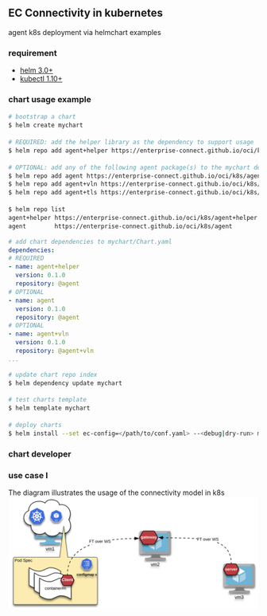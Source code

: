 ## EC Connectivity in kubernetes
agent k8s deployment via helmchart examples

### requirement
- [helm 3.0+](https://helm.sh/docs/intro/install/)
- [kubectl 1.10+](https://kubernetes.io/docs/tasks/tools/install-kubectl/)

### chart usage example
```bash
# bootstrap a chart
$ helm create mychart

# REQUIRED: add the helper library as the dependency to support usage
$ helm repo add agent+helper https://enterprise-connect.github.io/oci/k8s/agent+helper/pkg/

# OPTIONAL: add any of the following agent package(s) to the mychart deployment
$ helm repo add agent https://enterprise-connect.github.io/oci/k8s/agent/pkg/
$ helm repo add agent+vln https://enterprise-connect.github.io/oci/k8s/agent+vln/pkg/
$ helm repo add agent+tls https://enterprise-connect.github.io/oci/k8s/agent+tls/pkg/

$ helm repo list
agent+helper https://enterprise-connect.github.io/oci/k8s/agent+helper
agent        https://enterprise-connect.github.io/oci/k8s/agent

```

```yaml
# add chart dependencies to mychart/Chart.yaml
dependencies:
# REQUIRED
- name: agent+helper
  version: 0.1.0
  repository: @agent
# OPTIONAL
- name: agent
  version: 0.1.0
  repository: @agent
# OPTIONAL
- name: agent+vln
  version: 0.1.0
  repository: @agent+vln
...
```

```bash
# update chart repo index
$ helm dependency update mychart

# test charts template
$ helm template mychart

# deploy charts
$ helm install --set ec-config=</path/to/conf.yaml> --<debug|dry-run> mychart mychart/
```

### chart developer

### use case I
The diagram illustrates the usage of the connectivity model in k8s
![LB Seq. High Level](/doc/k8s-ftp.png)
